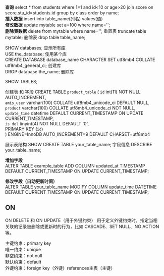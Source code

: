 **查询**  select * from students where 1=1 and id<10 or age>20 join score on score.stu_id=students.id group by class order by name;  
**插入数据**  insert into table_name(列名) values(值)   
**修改数据**  update mytable set a=100 where name='';  
**删除表数据**  delete from mytable where name='';  重置表  truncate table mytable;  删除表  drop table table_name;    

SHOW databases; 显示所有库  
USE the_database; 使用某个库  
CREATE DATABASE database_name CHARACTER SET utf8mb4 COLLATE utf8mb4_general_ci; 创建库  
DROP database the_name;  删除库  

SHOW TABLES;

创建表 和 字段
CREATE TABLE `product_table` (
  `id` int(11) NOT NULL AUTO_INCREMENT,  
  `amis_user` varchar(100) COLLATE utf8mb4_unicode_ci DEFAULT NULL,  
  `product` varchar(100) COLLATE utf8mb4_unicode_ci NOT NULL,  
  `update_time` datetime DEFAULT CURRENT_TIMESTAMP ON UPDATE CURRENT_TIMESTAMP,  
  `is_del` tinyint(4) NOT NULL DEFAULT '0',  
  PRIMARY KEY (`id`)  
) ENGINE=InnoDB AUTO_INCREMENT=9 DEFAULT CHARSET=utf8mb4  

展示表结构
SHOW CREATE TABLE your_table_name;
字段信息
DESCRIBE your_table_name;

**增加字段**  
ALTER TABLE example_table
ADD COLUMN updated_at TIMESTAMP DEFAULT CURRENT_TIMESTAMP ON UPDATE CURRENT_TIMESTAMP;

**修改字段（自动更新时间）**  
ALTER TABLE your_table_name
MODIFY COLUMN update_time DATETIME DEFAULT CURRENT_TIMESTAMP ON UPDATE CURRENT_TIMESTAMP;


## ON
ON DELETE 和 ON UPDATE（用于外键约束）
用于定义外键约束时，指定当相关联的记录被删除或更新时的行为，比如 CASCADE、SET NULL、NO ACTION 等。

主键约束：primary key  
唯一约束：unique  
非空约束：not null  
默认约束：default  
外键约束：foreign key（外键）references主表（主键）  




